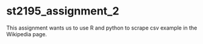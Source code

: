 # st2195_assignment_2
This assignment wants us to use R and python to scrape csv example in the Wikipedia page. 

